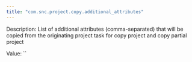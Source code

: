 ```yaml
---
title: "com.snc.project.copy.additional_attributes"
---
```


Description: List of additional attributes (comma-separated) that will be copied from the originating project task for copy project and copy partial project

Value: ``